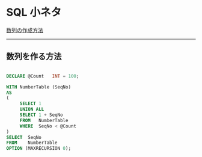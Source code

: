 # SQL 小ネタ

[数列の作成方法](#sequence)

---

## <a name=sequence>数列を作る方法</a>

```sql

DECLARE @Count   INT = 100;

WITH NumberTable (SeqNo)
AS
(
     SELECT 1
     UNION ALL
     SELECT 1 + SeqNo
     FROM   NumberTable
     WHERE  SeqNo < @Count
)
SELECT  SeqNo
FROM    NumberTable
OPTION (MAXRECURSION 0);
```
